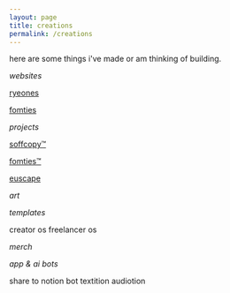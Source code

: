 ```yaml
---
layout: page
title: creations
permalink: /creations
---
```

here are some things i've made or am thinking of building.

_websites_

[ryeones](https://www.ryeones.com/work)

[fomties](https://fomties.com)

_projects_

[soffcopy™](https://www.soffcopy.com)

[fomties™](https://www.fomties.com)

[euscape](https://www.instagram.com/euscape)

_art_

*templates*

creator os
freelancer os


_merch_


*app & ai bots*

share to notion bot 
textition
audiotion
